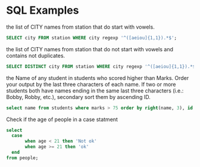 # SQL Examples


the list of CITY names from station that do start with vowels.

```sql
SELECT city FROM station WHERE city regexp '^([aeiou]{1,1}).*$';
```

the list of CITY names from station that do not start with vowels and contains not duplicates.

```sql
SELECT DISTINCT city FROM station WHERE city regexp '^([aeiou]{1,1}).*$' = 0; 
```

the Name of any student in students who scored higher than  Marks. Order your output by the last three characters of each name. If two or more students both have names ending in the same last three characters (i.e.: Bobby, Robby, etc.), secondary sort them by ascending ID.

```sql
select name from students where marks > 75 order by right(name, 3), id asc
```

Check if the age of people in a case statment
```sql
select 
  case 
       when age < 21 then 'Not ok'  
       when age >= 21 then 'ok' 
  end 
from people;
```

